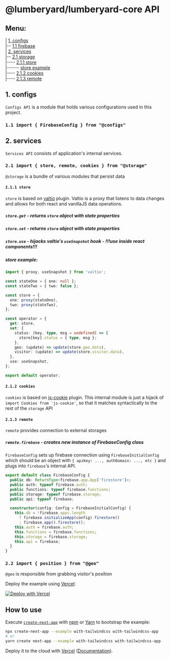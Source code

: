 # @lumberyard/lumberyard-core API

## Menu:

| [1. configs](#1.-configs)<br>
|-- [1.1 firebase](#1.1-firebase)<br>
| [2. services](#2.-services)<br>
|-- [2.1 storage](#2.1.1-store)<br>
|---- [2.1.1 store](#2.1.1-store)<br>
|------ [store example](#store-example)<br>
|---- [2.1.2 cookies](#2.1.2-cookies)<br>
|---- [2.1.3 remote](#2.1.3-remote)<br>

## 1. configs

`Configs API` is a module that holds various configurations used in this project.

### `1.1 import { FirebaseConfig } from "@configs"`

## 2. services

`Services API` consists of application's internal services.

### `2.1 import { store, remote, cookies } from "@storage"`

`@storage` is a bundle of various modules that persist data

#### `2.1.1 store`

`store` is based on [valtio]() plugin. Valtio is a proxy that listens to data changes and allows for both react and vanillaJS data operations.

##### `store.get` - returns `store` object with state properties

##### `store.set` - returns `store` object with state properties

##### `store.use` - hijacks valtio's `useSnapshot` hook - !!!use inside react components!!!

##### store example:

```typescript
import { proxy, useSnapshot } from 'valtio';

const stateOne = { one: null };
const stateTwo = { two: false };

const store = {
  one: proxy(stateOne),
  two: proxy(stateTwo),
};

const operator = {
  get: store,
  set: {
    status: (key, type, msg = undefined) => {
      store[key].status = { type, msg };
    },
    geo: (update) => update(store.geo.data),
    visitor: (update) => update(store.visitor.data),
  },
  use: useSnapshot,
};

export default operator;
```

#### `2.1.2 cookies`

`cookies` is based on [js-cookie](https://github.com/js-cookie/js-cookie) plugin. This internal module is just a hijack of `import Cookies from 'js-cookie'`, so that it matches syntactically to the rest of the `storage` API

#### `2.1.3 remote`

`remote` provides connection to external storages

##### `remote.firebase` - creates new instance of FirebaseConfig class

`FirebaseConfig` sets up firebase connection using `FirebaseInitialConfig` which should be an object with `{ apiKey: ..., authDomain: ..., etc }` and plugs into `firebase`'s internal API.

```typescript
export default class FirebaseConfig {
  public db: ReturnType<firebase.app.App['firestore']>;
  public auth: typeof firebase.auth;
  public functions: typeof firebase.functions;
  public storage: typeof firebase.storage;
  public api: typeof firebase;

  constructor(config: Config = FirebaseInitialConfig) {
    this.db = !firebase.apps.length
      ? firebase.initializeApp(config).firestore()
      : firebase.app().firestore();
    this.auth = firebase.auth;
    this.functions = firebase.functions;
    this.storage = firebase.storage;
    this.api = firebase;
  }
}
```

### `2.2 import { position } from "@geo"`

`@geo` is responsible from grabbing visitor's position

Deploy the example using [Vercel](https://vercel.com?utm_source=github&utm_medium=readme&utm_campaign=next-example):

[![Deploy with Vercel](https://vercel.com/button)](https://vercel.com/new/git/external?repository-url=https://github.com/vercel/next.js/tree/canary/examples/with-tailwindcss&project-name=with-tailwindcss&repository-name=with-tailwindcss)

## How to use

Execute [`create-next-app`](https://github.com/vercel/next.js/tree/canary/packages/create-next-app) with [npm](https://docs.npmjs.com/cli/init) or [Yarn](https://yarnpkg.com/lang/en/docs/cli/create/) to bootstrap the example:

```bash
npx create-next-app --example with-tailwindcss with-tailwindcss-app
# or
yarn create next-app --example with-tailwindcss with-tailwindcss-app
```

Deploy it to the cloud with [Vercel](https://vercel.com/new?utm_source=github&utm_medium=readme&utm_campaign=next-example) ([Documentation](https://nextjs.org/docs/deployment)).
